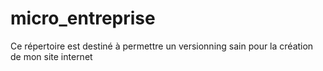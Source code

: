 # micro_entreprise
Ce répertoire est destiné à permettre un versionning sain pour la création de mon site internet
